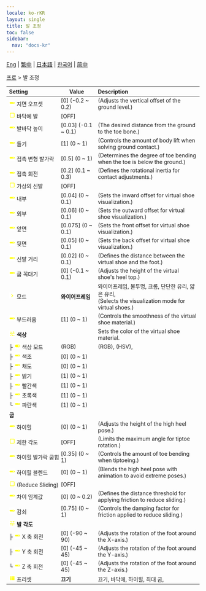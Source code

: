 ```yaml
---
locale: ko-rKR
layout: single
title: 발 조정
toc: false
sidebar:
  nav: "docs-kr"
---
```

[Eng](/dancexr/menu/2025.4/actor/feet_adjustment) | [繁中](/tw/dancexr/menu/2025.4/actor/feet_adjustment) | [日本語](/jp/dancexr/menu/2025.4/actor/feet_adjustment) | [한국어](/kr/dancexr/menu/2025.4/actor/feet_adjustment) | [简中](/zh/dancexr/menu/2025.4/actor/feet_adjustment)

[프로](../menu#프로) > 발 조정



| Setting | Value | Description |
| :--- | --- | :--- |
|<nobr>![slider icon](/images/icon/ic_slider.png) 지면 오프셋</nobr>| [0] (-0.2 ~ 0.2) | (Adjusts the vertical offset of the ground level.)
|<nobr>![check_off icon](/images/icon/ic_check_off.png) 바닥에 발</nobr>| [OFF] | 
|<nobr>![slider icon](/images/icon/ic_slider.png) 발바닥 높이</nobr>| [0.03] (-0.1 ~ 0.1) | (The desired distance from the ground to the toe bone.)
|<nobr>![slider icon](/images/icon/ic_slider.png) 들기</nobr>| [1] (0 ~ 1) | (Controls the amount of body lift when solving ground contact.)
|<nobr>![slider icon](/images/icon/ic_slider.png) 접촉 변형 발가락</nobr>| [0.5] (0 ~ 1) | (Determines the degree of toe bending when the toe is below the ground.)
|<nobr>![slider icon](/images/icon/ic_slider.png) 접촉 회전</nobr>| [0.2] (0.1 ~ 0.3) | (Defines the rotational inertia for contact adjustments.)
|<nobr>![check_off icon](/images/icon/ic_check_off.png) 가상의 신발</nobr>| [OFF] | 
|<nobr>![slider icon](/images/icon/ic_slider.png) 내부</nobr>| [0.04] (0 ~ 0.1) | (Sets the inward offset for virtual shoe visualization.)
|<nobr>![slider icon](/images/icon/ic_slider.png) 외부</nobr>| [0.06] (0 ~ 0.1) | (Sets the outward offset for virtual shoe visualization.)
|<nobr>![slider icon](/images/icon/ic_slider.png) 앞면</nobr>| [0.075] (0 ~ 0.1) | (Sets the front offset for virtual shoe visualization.)
|<nobr>![slider icon](/images/icon/ic_slider.png) 뒷면</nobr>| [0.05] (0 ~ 0.1) | (Sets the back offset for virtual shoe visualization.)
|<nobr>![slider icon](/images/icon/ic_slider.png) 신발 거리</nobr>| [0.02] (0 ~ 0.1) | (Defines the distance between the virtual shoe and the foot.)
|<nobr>![slider icon](/images/icon/ic_slider.png) 굽 꼭대기</nobr>| [0] (-0.1 ~ 0.1) | (Adjusts the height of the virtual shoe's heel top.)
|<nobr>![chevron icon](/images/icon/ic_chevron.png) 모드</nobr>| **와이어프레임** | 와이어프레임, 불투명, 크롬, 단단한 유리, 얇은 유리, <br/>(Selects the visualization mode for virtual shoes.) |
|<nobr>![slider icon](/images/icon/ic_slider.png) 부드러움</nobr>| [1] (0 ~ 1) | (Controls the smoothness of the virtual shoe material.)
|<nobr>![tune icon](/images/icon/ic_tune.png) <b>색상</b></nobr>| | Sets the color of the virtual shoe material.
|<nobr>├&nbsp;![toggle_on icon](/images/icon/ic_toggle_on.png) 색상 모드</nobr>| (RGB) | (RGB), (HSV), 
|<nobr>├&nbsp;![slider icon](/images/icon/ic_slider.png) 색조</nobr>| [0] (0 ~ 1) | 
|<nobr>├&nbsp;![slider icon](/images/icon/ic_slider.png) 채도</nobr>| [0] (0 ~ 1) | 
|<nobr>├&nbsp;![slider icon](/images/icon/ic_slider.png) 밝기</nobr>| [1] (0 ~ 1) | 
|<nobr>├&nbsp;![slider icon](/images/icon/ic_slider.png) 빨간색</nobr>| [1] (0 ~ 1) | 
|<nobr>├&nbsp;![slider icon](/images/icon/ic_slider.png) 초록색</nobr>| [1] (0 ~ 1) | 
|<nobr>└&nbsp;![slider icon](/images/icon/ic_slider.png) 파란색</nobr>| [1] (0 ~ 1) | 
|<nobr> <b>굽</b></nobr>|| 
|<nobr>![slider icon](/images/icon/ic_slider.png) 하이힐</nobr>| [0] (0 ~ 1) | (Adjusts the height of the high heel pose.)
|<nobr>![check_off icon](/images/icon/ic_check_off.png) 제한 각도</nobr>| [OFF] | (Limits the maximum angle for tiptoe rotation.)
|<nobr>![slider icon](/images/icon/ic_slider.png) 하이힐 발가락 굽힘</nobr>| [0.35] (0 ~ 1) | (Controls the amount of toe bending when tiptoeing.)
|<nobr>![slider icon](/images/icon/ic_slider.png) 하이힐 블렌드</nobr>| [0] (0 ~ 1) | (Blends the high heel pose with animation to avoid extreme poses.)
|<nobr>![check_off icon](/images/icon/ic_check_off.png) (Reduce Sliding)</nobr>| [OFF] | 
|<nobr>![slider icon](/images/icon/ic_slider.png) 차이 임계값</nobr>| [0] (0 ~ 0.2) | (Defines the distance threshold for applying friction to reduce sliding.)
|<nobr>![slider icon](/images/icon/ic_slider.png) 감쇠</nobr>| [0.75] (0 ~ 1) | (Controls the damping factor for friction applied to reduce sliding.)
|<nobr>![tune icon](/images/icon/ic_tune.png) <b>발 각도</b></nobr>| | 
|<nobr>├&nbsp;![slider icon](/images/icon/ic_slider.png) X 축 회전</nobr>| [0] (-90 ~ 90) | (Adjusts the rotation of the foot around the X-axis.)
|<nobr>├&nbsp;![slider icon](/images/icon/ic_slider.png) Y 축 회전</nobr>| [0] (-45 ~ 45) | (Adjusts the rotation of the foot around the Y-axis.)
|<nobr>└&nbsp;![slider icon](/images/icon/ic_slider.png) Z 축 회전</nobr>| [0] (-45 ~ 45) | (Adjusts the rotation of the foot around the Z-axis.)
|<nobr>![list icon](/images/icon/ic_list.png) 프리셋</nobr>| **끄기** | 끄기, 바닥에, 하이힐, 최대 굽,  |
